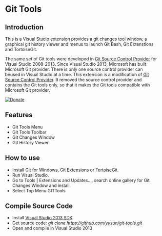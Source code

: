 Git Tools
=========

Introduction
------------
This is a Visual Studio extension provides a git changes tool window, a graphical git history viewer and menus to launch Git Bash, Git Extenstions and TortoiseGit.

The same set of Git tools were developed in [Git Source Control Provider](https://visualstudiogallery.msdn.microsoft.com/63a7e40d-4d71-4fbb-a23b-d262124b8f4c) for Visual Studio 2008-2013. Since Visual Studio 2013, Microsoft has built Microsoft Git provider. There is only one source control provider can beused in Visual Studio at a time. This extension is a modification of [Git Source Control Provider](https://visualstudiogallery.msdn.microsoft.com/63a7e40d-4d71-4fbb-a23b-d262124b8f4c). It removed the source control provider and contains the Git tools only, so that it makes the Git tools compatible with Microsoft Git provider.

[![Donate](https://www.paypalobjects.com/en_US/i/btn/btn_donate_SM.gif)](https://www.paypal.com/cgi-bin/webscr?cmd=_donations&business=KBCLF3PZD6C98&lc=US&item_name=Git%20Source%20Control%20Provider&currency_code=USD&bn=PP%2dDonationsBF%3abtn_donate_SM%2egif%3aNonHosted)

Features
--------
* Git Tools Menu
* Git Tools Toolbar
* Git Changes Window
* Git History Viewer

How to use
----------
* Install [Git for Windows](http://code.google.com/p/msysgit), [Git Extensions](http://code.google.com/p/gitextensions) or [TortoiseGit](http://code.google.com/p/tortoisegit).
* Run Visual Studio. 
* Go to Tools | Extensions and Updates..., search online gallery for Git Changes Window and install. 
* Select Top Menu GITTools

Compile Source Code
-------------------
* Install [Visual Studio 2013 SDK](http://www.microsoft.com/en-ca/download/details.aspx?id=40758)
* Get source code: _git clone https://github.com/yysun/git-tools.git_
* Open and compile in Visual Studio 2013
